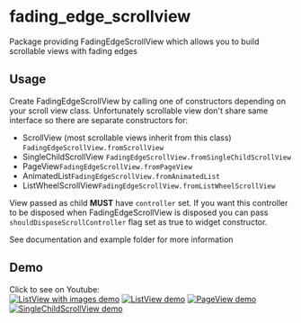 # fading_edge_scrollview

Package providing FadingEdgeScrollView which allows you to build scrollable views with fading edges

## Usage

Create FadingEdgeScrollView by calling one of constructors depending on your scroll view class.
Unfortunately scrollable view don't share same interface so there are separate constructors for:
* ScrollView (most scrollable views inherit from this class) `FadingEdgeScrollView.fromScrollView`
* SingleChildScrollView `FadingEdgeScrollView.fromSingleChildScrollView`
* PageView`FadingEdgeScrollView.fromPageView`
* AnimatedList`FadingEdgeScrollView.fromAnimatedList`
* ListWheelScrollView`FadingEdgeScrollView.fromListWheelScrollView`

View passed as child **MUST** have `controller` set. If you want this controller to be disposed when FadingEdgeScrollView is disposed you can pass `shouldDisposeScrollController` flag set as true to widget constructor.

See documentation and example folder for more information

## Demo

Click to see on Youtube:  
[![ListView with images demo](https://img.youtube.com/vi/71pDlfC9pxU/0.jpg)](https://www.youtube.com/watch?v=71pDlfC9pxU "ListView with images demo")
[![ListView demo](https://img.youtube.com/vi/2kNr3fW0nP8/0.jpg)](https://www.youtube.com/watch?v=2kNr3fW0nP8 "ListView demo")
[![PageView demo](https://img.youtube.com/vi/6nZhJXVwkvU/0.jpg)](https://www.youtube.com/watch?v=6nZhJXVwkvU "PageView demo")
[![SingleChildScrollView demo](https://img.youtube.com/vi/0CJKyvr7fT4/0.jpg)](https://www.youtube.com/watch?v=0CJKyvr7fT4 "SingleChildScrollView demo")
